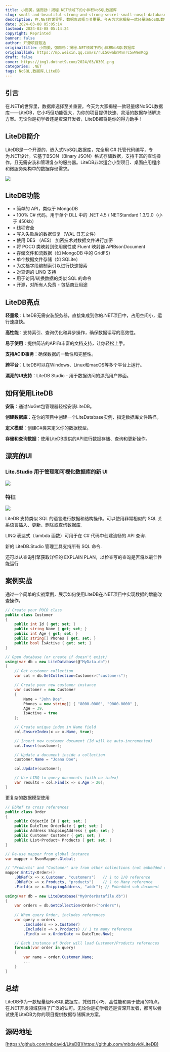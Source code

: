 ```yaml
---
title: 小而美，强而劲：揭秘.NET领域下的小体积NoSQL数据库
slug: small-and-beautiful-strong-and-strong-secret-small-nosql-database-in-the-field-of-dotnet
description: 在.NET的世界里，数据库选择至关重要。今天为大家揭秘一款轻量级NoSQL数据库——LiteDB，它小巧但功能强大，为你的项目提供快速、灵活的数据存储解决方案。无论你是初学者还是资深开发者，LiteDB都将是你的得力助手！
date: 2024-03-08 05:05:14
lastmod: 2024-03-08 05:14:24
copyright: Reprinted
banner: false
author: 开源项目甄选
originaltitle: 小而美，强而劲：揭秘.NET领域下的小体积NoSQL数据库
originallink: https://mp.weixin.qq.com/s/ruI56wabnMnnrc5wWenKqg
draft: false
cover: https://img1.dotnet9.com/2024/03/0301.png
categories: .NET
tags: NoSQL,数据库,LiteDB
---
```


## 引言

在.NET的世界里，数据库选择至关重要。今天为大家揭秘一款轻量级NoSQL数据库——LiteDB，它小巧但功能强大，为你的项目提供快速、灵活的数据存储解决方案。无论你是初学者还是资深开发者，LiteDB都将是你的得力助手！

## LiteDB简介

LiteDB是一个开源的、嵌入式NoSQL数据库，完全用 C# 托管代码编写，专为.NET设计。它基于BSON（Binary JSON）格式存储数据，支持丰富的查询操作，且无需安装和管理复杂的服务器。LiteDB非常适合小型项目、桌面应用程序和微服务架构中的数据存储需求。

![](https://img1.dotnet9.com/2024/03/0301.png)

## LiteDB功能

- • 简单的 API，类似于 MongoDB
- • 100% C# 代码，用于单个 DLL 中的 .NET 4.5 / NETStandard 1.3/2.0（小于 450kb）
- • 线程安全
- • 写入失败后的数据恢复（WAL 日志文件）
- • 使用 DES （AES） 加密技术对数据文件进行加密
- • 将 POCO 类映射到使用属性或 Fluent 映射器 APIBsonDocument
- • 存储文件和流数据（如 MongoDB 中的 GridFS）
- • 单个数据文件存储（如 SQLite）
- • 为文档字段编制索引以进行快速搜索
- • 对查询的 LINQ 支持
- • 用于访问/转换数据的类似 SQL 的命令
- • 开源，对所有人免费 - 包括商业用途

## LiteDB亮点

**轻量级**：LiteDB无需安装服务器，直接集成到你的.NET项目中，占用空间小，运行速度快。

**高性能**：支持索引、查询优化和异步操作，确保数据读写的高效性。

**易于使用**：提供简洁的API和丰富的文档支持，让你轻松上手。

**支持ACID事务**：确保数据的一致性和完整性。

**跨平台**：LiteDB可以在Windows、Linux和macOS等多个平台上运行。

**漂亮的UI支持**：LiteDB Studio - 用于数据访问的漂亮用户界面。

## 如何使用LiteDB

**安装**：通过NuGet包管理器轻松安装LiteDB。

**创建数据库**：在你的项目中创建一个LiteDatabase实例，指定数据库文件路径。

**定义模型**：创建C#类来定义你的数据模型。

**存储和查询数据**：使用LiteDB提供的API进行数据存储、查询和更新操作。

## 漂亮的UI

### Lite.Studio 用于管理和可视化数据库的新 UI

![](https://img1.dotnet9.com/2024/03/0302.gif)

### 特征

![](https://img1.dotnet9.com/2024/03/0303.png)

LiteDB 支持类似 SQL 的语言进行数据和结构操作。可以使用非常相似的 SQL 关系语言插入、更新、删除或查询数据库.

LINQ 表达式（lambda 函数）可用于在 C# 代码中创建流畅的 API 查询.

新的 LiteDB.Studio 管理工具支持所有 SQL 命令.

还可以从查询引擎获取详细的 EXPLAIN PLAN，以检查写的查询是否将以最佳性能运行

## 案例实战

通过一个简单的实战案例，展示如何使用LiteDB在.NET项目中实现数据的增删改查操作。

```csharp
// Create your POCO class
public class Customer
{
    public int Id { get; set; }
    public string Name { get; set; }
    public int Age { get; set; }
    public string[] Phones { get; set; }
    public bool IsActive { get; set; }
}

// Open database (or create if doesn't exist)
using(var db = new LiteDatabase(@"MyData.db"))
{
    // Get customer collection
    var col = db.GetCollection<Customer>("customers");

    // Create your new customer instance
    var customer = new Customer
    { 
        Name = "John Doe", 
        Phones = new string[] { "8000-0000", "9000-0000" }, 
        Age = 39,
        IsActive = true
    };

    // Create unique index in Name field
    col.EnsureIndex(x => x.Name, true);

    // Insert new customer document (Id will be auto-incremented)
    col.Insert(customer);

    // Update a document inside a collection
    customer.Name = "Joana Doe";

    col.Update(customer);

    // Use LINQ to query documents (with no index)
    var results = col.Find(x => x.Age > 20);
}
```

更复杂的数据模型使用

```csharp
// DbRef to cross references
public class Order
{
    public ObjectId Id { get; set; }
    public DateTime OrderDate { get; set; }
    public Address ShippingAddress { get; set; }
    public Customer Customer { get; set; }
    public List<Product> Products { get; set; }
}        

// Re-use mapper from global instance
var mapper = BsonMapper.Global;

// "Products" and "Customer" are from other collections (not embedded document)
mapper.Entity<Order>()
    .DbRef(x => x.Customer, "customers")   // 1 to 1/0 reference
    .DbRef(x => x.Products, "products")    // 1 to Many reference
    .Field(x => x.ShippingAddress, "addr"); // Embedded sub document
            
using(var db = new LiteDatabase("MyOrderDatafile.db"))
{
    var orders = db.GetCollection<Order>("orders");
        
    // When query Order, includes references
    var query = orders
        .Include(x => x.Customer)
        .Include(x => x.Products) // 1 to many reference
        .Find(x => x.OrderDate <= DateTime.Now);

    // Each instance of Order will load Customer/Products references
    foreach(var order in query)
    {
        var name = order.Customer.Name;
        ...
    }
}
```

## 总结

LiteDB作为一款轻量级NoSQL数据库，凭借其小巧、高性能和易于使用的特点，在.NET开发领域获得了广泛的认可。无论你是初学者还是资深开发者，都可以尝试使用LiteDB为你的项目提供数据存储解决方案。

## 源码地址

[https://github.com/mbdavid/LiteDB](https://github.com/mbdavid/LiteDB)
